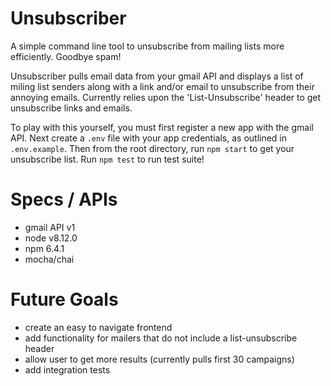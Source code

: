 # Unsubscriber

A simple command line tool to unsubscribe from mailing lists more efficiently. Goodbye spam!

Unsubscriber pulls email data from your gmail API and displays a list of miling list senders along with a link and/or email to unsubscribe from their annoying emails. Currently relies upon the 'List-Unsubscribe' header to get unsubscribe links and emails.

To play with this yourself, you must first register a new app with the gmail API. Next create a `.env` file with your app credentials, as outlined in `.env.example`. Then from the root directory, run `npm start` to get your unsubscribe list. Run `npm test` to run test suite!

# Specs / APIs 
* gmail API v1
* node v8.12.0
* npm 6.4.1
* mocha/chai


# Future Goals
* create an easy to navigate frontend
* add functionality for mailers that do not include a list-unsubscribe header
* allow user to get more results (currently pulls first 30 campaigns)
* add integration tests